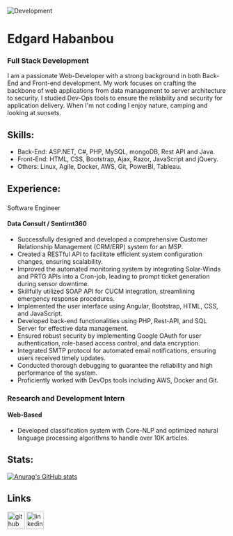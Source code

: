 ![Development](https://github.com/edgardhab/edgardhab/blob/main/github-header-image.png)

# Edgard Habanbou

### Full Stack Development

I am a passionate Web-Developer with a strong background in both Back-End and Front-end development. My work focuses on crafting the backbone of web applications from data management to server architecture to security. I studied Dev-Ops tools to ensure the reliability and security for application delivery. When I'm not coding I enjoy nature, camping and looking at sunsets.

## Skills:

- Back-End: ASP.NET, C#, PHP, MySQL, mongoDB, Rest API and Java.
- Front-End: HTML, CSS, Bootstrap, Ajax, Razor, JavaScript and jQuery.
- Others: Linux, Agile, Docker, AWS, Git, PowerBI, Tableau.

## Experience:

###Software Engineer
#### Data Consult / Sentirnt360

- Successfully designed and developed a comprehensive Customer Relationship Management (CRM/ERP) system for an MSP.
- Created a RESTful API to facilitate efficient system configuration changes, ensuring scalability.
- Improved the automated monitoring system by integrating Solar-Winds and PRTG APIs into a Cron-job, leading to prompt
ticket generation during sensor downtime.
- Skillfully utilized SOAP API for CUCM integration, streamlining emergency response procedures.
- Implemented the user interface using Angular, Bootstrap, HTML, CSS, and JavaScript.
- Developed back-end functionalities using PHP, Rest-API, and SQL Server for effective data management.
- Ensured robust security by implementing Google OAuth for user authentication, role-based access control, and data encryption.
- Integrated SMTP protocol for automated email notifications, ensuring users received timely updates.
- Conducted thorough debugging to guarantee the reliability and high performance of the system.
- Proficiently worked with DevOps tools including AWS, Docker and Git.

### Research and Development Intern
#### Web-Based 
- Developed classification system with Core-NLP and optimized natural language processing algorithms to handle over
10K articles.

## Stats:

[![Anurag's GitHub stats](https://github-readme-stats.vercel.app/api?username=edgardhab)](https://github.com/anuraghazra/github-readme-stats)

## Links

[<img src='https://cdn.jsdelivr.net/npm/simple-icons@3.0.1/icons/github.svg' alt='github' height='40'>](https://github.com/https://github.com/edgardhab)  [<img src='https://cdn.jsdelivr.net/npm/simple-icons@3.0.1/icons/linkedin.svg' alt='linkedin' height='40'>](https://www.linkedin.com/in/https://www.linkedin.com/in/edgard-habanbou//)  





